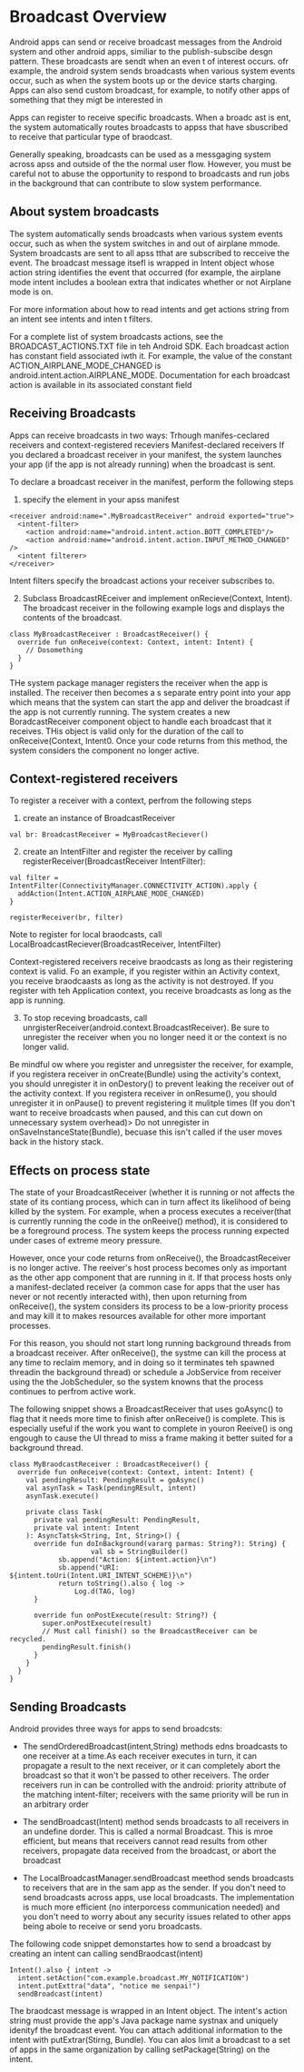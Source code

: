 # Broadcast Overview
Android apps can send or receive broadcast messages from the Android system and other android apps, similiar to the publish-subscibe desgn pattern. These broadcasts are  sendt when an even t of interest occurs. ofr example, the android system sends broadcasts when various system events occur, such as when the system boots up or the device starts charging. Apps can also send custom broadcast, for example, to notify other apps of something that they migt be interested in 

Apps can register to receive specific  broadcasts. When a broadc ast is ent, the system automatically routes broadcasts to appss that have sbuscribed to receive that particular type of braodcast. 

Generally speaking, broadcasts can be used as a messgaging system across apss and outside of the  the normal user flow. However, you must be careful not to abuse the opportunity to respond to broadcasts and run jobs in the background that can contribute to slow system performance. 

## About system broadcasts

The system automatically sends broadcasts when various system events occur, such as when the system switches in and out of airplane mmode. System broadcasts are sent to all apss tthat are subscribed to recceive the event. The broadcast message itsefl is wrapped in Intent object whose action string identifies the event that occurred (for example, the airplane mode intent includes a boolean extra that indicates whether or not Airplane mode is on. 

For more information about how to read intents and get actions string from an intent see intents and inten t filters. 

For a complete list of system broadcasts actions, see the BROADCAST_ACTIONS.TXT file in teh Android SDK. Each broadcast action has constant field associated iwth it. For example, the value of the constant ACTION_AIRPLANE_MODE_CHANGED is android.intent.action.AIRPLANE_MODE. Documentation for each broadcast action is available in its associated constant field

## Receiving Broadcasts
Apps can receive broadcasts in two ways: Trhough manifes-ceclared receivers and context-registered receviers
Manifest-declared receivers
If you declared a broadcast receiver in your manifest, the system launches your app (if the app is not already running) when the broadcast is sent. 

To declare a broadcast receiver in the manifest, perform the following steps
1) specify the <receiver> element in your apss manifest

```
<receiver android:name=".MyBroadcastReceiver" android exported="true">
  <intent-filter>
    <action android:name="android.intent.action.BOTT_COMPLETED"/>
    <action android:name="android.intent.action.INPUT_METHOD_CHANGED" />
  <intent filterer>
</receiver>
```
Intent filters specify the broadcast actions your receiver subscribes to. 

2) Subclass BroadcastREceiver and implement onRecieve(Context, Intent). The broadcast receiver in the following example logs and displays the contents of the broadcast.
```
class MyBroadcastReceiver : BroadcastReceiver() {
  override fun onReceive(context: Context, intent: Intent) {
    // Dosomething
  }
}
```
THe system package manager registers the receiver when the app is installed. The receiver then becomes a s separate entry point into your app which means that the system can start the app and deliver the broadcast if the app is not currently running. The system creates a new BoradcastReceiver component object to handle each broadcast that it receives. THis object is valid only for the duration of the call to onReceive(Context, Intent0. Once your code returns from this method, the system considers the component no longer active. 


## Context-registered receivers
To register a receiver with a context, perfrom the following steps
1) create an instance of BroadcastReceiver
```
val br: BroadcastReceiver = MyBroadcastReciever()
```

2) create an IntentFilter and register the receiver by calling registerReceiver(BroadcastReceiver IntentFilter):
```
val filter = IntentFilter(ConnectivityManager.CONNECTIVITY_ACTION).apply {
  addAction(Intent.ACTION_AIRPLANE_MODE_CHANGED)
}

registerReceiver(br, filter)
```

Note to register for local braodcasts, call LocalBroadcastReciever(BroadcastReceiver, IntentFilter)

Context-registered receivers receive braodcasts as long as their registering context is valid. Fo an example, if you register within an Activity context, you receive braodcaasts as long as the activity is not destroyed. If you register with teh Application context, you receive broadcasts as long as the app is running. 

3) To stop receving broadcasts, call unrgisterReceiver(android.context.BroadcastReceiver). Be sure to unregister the receiver when you no longer need it or the context is no longer valid. 

Be mindful ow where you register and unregsister the receiver, for example, if you registera receiver in onCreate(Bundle) using the activity's context, you should unregister it in onDestory() to prevent leaking the receiver out of the activity context. If you registera receiver in onResume(), you should unregister it in onPause() to prevent registering it mulitple times (If you  don't want to receive broadcasts when paused, and this can cut down on unnecessary system overhead)> Do not unregister in onSaveInstanceState(Bundle), becuase this isn't called if the user moves back in the history stack. 

## Effects on process state

The state of your BroadcastReceiver (whether it is running or not affects the state of its contiang process, which can in turn affect its likelihood of being killed by the system. For example, when a process executes a receiver(that is currently running the code in the onReeive() method), it is considered to be a foreground process. The system keeps the process running expected under cases of extreme meory pressure. 

However, once your code returns from onReceive(), the BroadcastReceiver is no longer active. The reeiver's host process becomes only as important as the other app component that are running in it. If that process hosts only a manifest-declated receiver (a common case for apps that the user has never or not recently interacted with), then upon returning from onReceive(), the system considers its process to be a low-priority process and may kill it to makes resources available for other more important processes. 

For this reason, you should not start long running background threads from a broadcast receiver. After onReceive(), the systme can kill the process at any time to reclaim memory, and in doing so it terminates teh spawned threadin the background thread) or schedule a JobService from receiver using the the JobScheduler, so the system knowns that the process continues to perfrom active work.

The following snippet shows a BroadcastReceiver that uses goAsync() to flag that it needs more time to finish after onReceive() is complete. This is especially useful if the work you want to complete in youron Reeive() is ong engough to cause the UI thread to miss a frame making it better suited for a background thread. 
```
class MyBraodcastReceiver : BroadcastReceiver() {
  override fun onReceive(context: Context, intent: Intent) {
    val pendingResult: PendingResult = goAsync()
    val asynTask = Task(pendingREsult, intent)
    asynTask.execute()
    
    private class Task(
      private val pendingResult: PendingResult,
      private val intent: Intent
    ): AsyncTatsk<String, Int, String>() {
      override fun doInBackground(vararg parmas: String?): String) {
                    val sb = StringBuilder()
            sb.append("Action: ${intent.action}\n")
            sb.append("URI: ${intent.toUri(Intent.URI_INTENT_SCHEME)}\n")
            return toString().also { log ->
                Log.d(TAG, log)
      }
      
      override fun onPostExecute(result: String?) {
        super.onPostExecute(result)
        // Must call finish() so the BroadcastReceiver can be recycled.
        pendingResult.finish()
      }
    }
  }
}

```

## Sending Broadcasts
Android provides three ways for apps to send broadcsts:

- The sendOrderedBroadcast(intent,String) methods edns broadcasts to one receiver at a time.As each receiver executes in turn, it can propagate a result to the next receiver, or it can completely abort the broadcast so that it won't be passed to other receivers. The order receivers run in can be controlled with the android: priority attribute of the matching intent-filter; receivers with the same priority will be run in an arbitrary order

- The sendBroadcast(Intent) method sends broadcasts to all receivers in an undefine dorder. This is called a normal Broadcast. This is mroe efficient, but means that receivers cannot read results from other receivers, propagate data received from the broadcast, or abort the broadcast

- The LocalBroadcastManager.sendBroadcast meethod sends broadcasts to receivers that are in the sam app as the sender. If you don't need to send broadcasts across apps, use local broadcasts. The implementation is much more efficient (no interporcess communication needed) and you don't need to worry about any security issues related to other apps being abole to receive or send yoru broadcasts. 

The following code snippet demonstartes how to send a broadcast by creating an intent can calling sendBraodcast(intent)
```
Intent().also { intent -> 
  intent.setAction("com.example.broadcast.MY_NOTIFICATION") 
  intent.putExttra("data", "notice me senpai!")
  sendBroadcast(intent)
```
The braodcast message is wrapped in an Intent object. The intent's action string must provide the app's Java package name systnax and uniquely idenityf the broadcast event. You can attach additional information to the intent with putExtrar(Stirng, Bundle). You can alos limit a broadcast to a set of apps in the same organization by calling setPackage(String) on the intent. 

